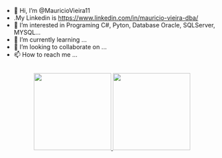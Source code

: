 - 👋 Hi, I’m @MauricioVieira11
- .My Linkedin is https://www.linkedin.com/in/mauricio-vieira-dba/
- 👀 I’m interested in Programing C#, Pyton, Database Oracle, SQLServer, MYSQL...
- 🌱 I’m currently learning ...
- 💞️ I’m looking to collaborate on ...
- 📫 How to reach me ...

##

<div align="center">
  <a href="https://github.com/MauricioVieira11">
  <img height="180em" src="https://github-readme-stats.vercel.app/api?username=MauricioVieira11&show_icons=true&theme=dark&include_all_commits=true&count_private=true"/>
  <img height="180em" src="https://github-readme-stats.vercel.app/api/top-langs/?username=MauricioVieira11&layout=compact&langs_count=7&theme=dark"/>
</div>
  
  

<!---
MauricioVieira11/MauricioVieira11 is a ✨ special ✨ repository because its `README.md` (this file) appears on your GitHub profile.
You can click the Preview link to take a look at your changes.
--->

